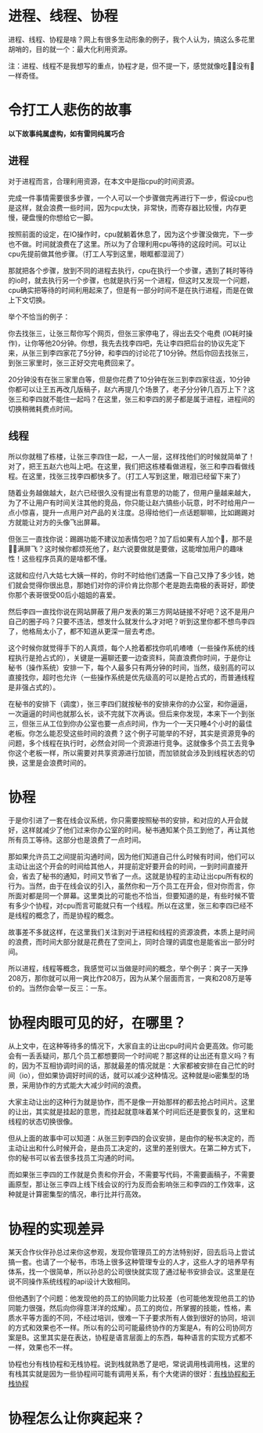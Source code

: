# 进程、线程、协程

进程、线程、协程是啥？网上有很多生动形象的例子，我个人认为，搞这么多花里胡哨的，目的就一个：最大化利用资源。

注：进程、线程不是我想写的重点，协程才是，但不提一下，感觉就像吃🍔🍟没有🥤一样奇怪。

# 令打工人悲伤的故事

**以下故事纯属虚构，如有雷同纯属巧合**

## 进程

对于进程而言，合理利用资源，在本文中是指cpu的时间资源。

完成一件事情需要很多步骤，一个人可以一个步骤做完再进行下一步，假设cpu也是这样，就会浪费一些时间，因为cpu太快，非常快，而寄存器比较慢，内存更慢，硬盘慢的你想给它一脚。

按照前面的设定，在IO操作时，cpu就躺着休息了，因为这个步骤没做完，下一步也不做。时间就浪费在了这里。所以为了合理利用cpu等待的这段时间。可以让cpu先提前做其他步骤。（打工人写到这里，眼眶都湿润了）

那就把各个步骤，放到不同的进程去执行，cpu在执行一个步骤，遇到了耗时等待的io时，就去执行另一个步骤，也就是执行另一个进程，但这时又发现一个问题，cpu确实把等待的时间利用起来了，但是有一部分时间不是在执行进程，而是在做上下文切换。

举个不恰当的例子：

你去找张三，让张三帮你写个网页，但张三家停电了，得出去交个电费 (IO耗时操作)，让你等他20分钟。你想，我先去找李四吧，先让李四把后台的协议先定下来，从张三到李四家花了5分钟，和李四的讨论花了10分钟。然后你回去找张三，到张三家里时，张三正好交完电费回来了。

20分钟没有在张三家里白等，但是你花费了10分钟在张三到李四家往返，10分钟你都可以让王五再改几版稿子，赵六再提几个场景了，老子分分钟几百万上下？这张三和李四就不能住一起吗？在这里，张三和李四的房子都是属于进程，进程间的切换稍微耗费点时间。

## 线程

所以你就租了栋楼，让张三李四住一起，一人一层，这样找他们的时候就简单了！对了，把王五赵六也叫上吧。在这里，我们把这栋楼看做进程，张三和李四看做线程。在这里，找张三找李四都快多了。（打工人写到这里，眼泪已经留下来了）

随着业务越做越大，赵六已经很久没有提出有意思的功能了，但用户量越来越大，为了不让用户有时间关注其他的竞品，你只能让赵六搞些小玩意，时不时给用户一点小惊喜，提升一点用户对产品的关注度。总得给他们一点话题聊嘛，比如踢踢对方就能让对方的头像飞出屏幕。

但张三一直找你说：踢踢功能不建议加表情包吧？加了后如果有人加个💩，那不是💩💩满屏飞？这时候你都烦死他了，赵六说要做就是要做，这能增加用户的趣味性！这些程序员真的是啥都不懂。

这就和应付八大姑七大姨一样的，你时不时给他们透露一下自己又挣了多少钱，她们就会觉得你很出息，那她们对你的评价肯比你那个老是跑去南极的表哥好，即使你那个表哥很受00后小姐姐的喜爱。

然后李四一直找你说在网站屏蔽了用户发表的第三方网站链接不好吧？这不是用户自己的圈子吗？只要不违法，想发什么就发什么才对吧？听到这里你都不想鸟李四了，他格局太小了，都不知道从更深一层去考虑。

这个时候你就觉得手下的人真烦，每个人抢着都找你叽叽喳喳（一些操作系统的线程执行是抢占式的），关键是一遍聊还要一边查资料，简直浪费你时间，于是你让秘书（操作系统）安排一下，每个人最多只有两分钟的时间，当然，级别高的可以直接找你，超时也允许（一些操作系统是优先级高的可以是抢占式的，而普通线程是非强占式的）。

在秘书的安排下（调度），张三李四们就按秘书的安排来你的办公室，和你逼逼，一次逼逼的时间也就那么长，谈不完就下次再谈。但后来你发现，本来下一个到张三，但张三从工位到你办公室也要一点点时间，作为一个一天只睡4个小时的最佳老板。你怎么能忍受这些时间的浪费？这个例子可能举的不好，其实是资源竞争的问题，多个线程在执行时，必然会对同一个资源进行竞争。这就像多个员工去竞争你这个老板一样，所以需要对共享资源进行加锁，而加锁就会涉及到线程状态的切换，这里是会浪费时间的。

# 协程

于是你引进了一套在线会议系统，你只需要按照秘书的安排，和对应的人开会就好，这样就减少了他们过来你办公室的时间。秘书通知某个员工到他了，再让其他所有员工等待。这部分也是浪费了一点时间。

那如果允许员工之间提前沟通时间，因为他们知道自己什么时候有时间，他们可以主动让出这个开会的时间给其他人，并提前定好要开会的时间，一到时间直接开会，省去了秘书的通知，时间又节省了一点。这就是协程的主动让出cpu所有权的行为。当然，由于在线会议的引入，虽然你和一万个员工在开会，但对你而言，你所面对都是同一个屏幕。这里类比的可能也不恰当，但要知道的是，有些时候不管有多少个协程，对cpu而言可能就只有一个线程。所以在这里，张三和李四已经不是线程的概念了，而是协程的概念。

故事差不多就这样，在这里我们关注到对于进程和线程的资源浪费，本质上是时间的浪费，而时间大部分就是花费在了空间上，同时合理的调度也是能省出一部分时间。

所以进程，线程等概念，我感觉可以当做是时间的概念，举个例子：爽子一天挣208万，那你就可以用一爽比作208万，因为从某个层面而言，一爽和208万是等价的。当然你会举一反三：一东。

# 协程肉眼可见的好，在哪里？

从上文中，在这种等待多的情况下，大家自主的让出cpu时间片会更高效。你可能会有一丢丢疑问，那几个员工都想要同一个时间呢？那这样的让出还有意义吗？有的，因为不互相协调时间的话，那就最差的情况就是：大家都被安排在自己忙的时间（io），但如果协调好时间的话，就可以减少这种情况。这种就是io密集型的场景，采用协作的方式能大大减少时间的浪费。

大家主动让出的这种行为就是协作，而不是像一开始那样的都去抢占时间片。这里的让出，其实就是挂起的意思，而挂起就意味着某个时间后还是要恢复的，这里和线程的状态切换很像。

但从上面的故事中可以知道：从张三到李四的会议安排，是由你的秘书决定的，而主动让出和什么时候开会，是由员工决定的，这里的差别很大。在第二种方式下，你的秘书可以省去很多找员工沟通的时间。

而如果张三李四的工作就是负责和你开会，不需要写代码，不需要画稿子，不需要画原型，那让张三李四上线下线会议的行为反而会影响张三和李四的工作效率，这种就是计算密集型的情况，串行比并行高效。

# 协程的实现差异

某天合作伙伴孙总过来你这参观，发现你管理员工的方法特别好，回去后马上尝试搞一套。也请了一个秘书，市场上很多这种管理专业的人才，这些人才的培养早有体系，找一个很简单，所以孙总的公司很快就实现了通过秘书安排会议。这里是在说不同操作系统线程的api设计大致相同。

但他遇到了个问题：他发现他的员工的协同能力比较差（也可能他发现他员工的协同能力很强，然后向你得意洋洋的炫耀）。员工的岗位，所掌握的技能，性格，素质水平等方面的不同，不经过培训，很难一下子要求所有人做到很好的协同，培训的方式和效果也不一样。所以有的公司可能最终协作的方案是A，有的公司协同方案是B。这里其实是在表达，协程是语言层面上的东西，每种语言的实现方式都不一样，效果也不一样。

协程也分有栈协程和无栈协程。说到栈就熟悉了是吧，常说调用栈调用栈，这里的有栈其实就是因为一些协程间可能有调用关系，有个大佬讲的很好：[有栈协程和无栈协程](https://blog.csdn.net/weixin_43705457/article/details/106924435)

# 协程怎么让你爽起来？

